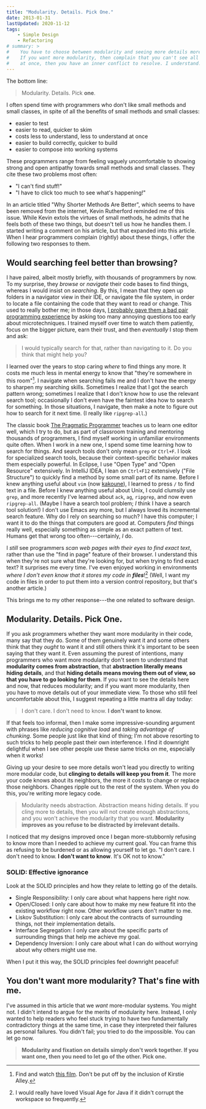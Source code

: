 ```yaml
---
title: "Modularity. Details. Pick One."
date: 2013-01-31
lastUpdated: 2020-11-12
tags:
    - Simple Design
    - Refactoring
# summary: >
#    You have to choose between modularity and seeing more details more often.
#    If you want more modularity, then complain that you can't see all the code
#    at once, then you have an inner conflict to resolve. I understand.
---
```

The bottom line:

> Modularity. Details. Pick **one**.

I often spend time with programmers who don't like small methods and small classes, in spite of all the benefits of small methods and small classes:

* easier to test
* easier to read, quicker to skim
* costs less to understand, less to understand at once
* easier to build correctly, quicker to build
* easier to compose into working systems

These programmers range from feeling vaguely uncomfortable to showing strong and open antipathy towards small methods and small classes. They cite these two problems most often:

* "I can't find stuff!"
* "I have to click too much to see what's happening!" 

In an article titled "Why Shorter Methods Are Better", which seems to have been removed from the internet, Kevin Rutherford reminded me of this issue. While Kevin extols the virtues of small methods, he admits that he feels both of these two things, but doesn't tell us how he handles them. I started writing a comment on his article, but that expanded into this article. When I hear programmers complain (rightly) about these things, I offer the following two responses to them.

## Would searching feel better than browsing?

I have paired, albeit mostly briefly, with thousands of programmers by now. To my surprise, they _browse_ or *navigate* their code bases to find things, whereas I would insist on _searching_. By this, I mean that they open up folders in a navigator view in their IDE, or navigate the file system, in order to locate a file containing the code that they want to read or change. This used to really bother me; in those days, [I probably gave them a bad pair programming experience](https://www.youtube.com/watch?v=OQXEzwXtzJ8) by asking too many annoying questions too early about microtechniques. I trained myself over time to watch them patiently, focus on the bigger picture, earn their trust, and then _eventually_ I stop them and ask:

> I would typically search for that, rather than navigating to it. Do you think that might help you?

I learned over the years to stop caring *where* to find things any more. It costs me much less in mental energy to know that "they're somewhere in this room"[^summer-school]. I navigate when searching fails me and I don't have the energy to sharpen my searching skills. Sometimes I realize that I got the search pattern wrong; sometimes I realize that I don't know how to use the relevant search tool; occasionally I don't even have the faintest idea how to search for something. In those situations, I navigate, then make a note to figure out how to search for it next time. (I really like `ripgrep-all`.)

The classic book [The Pragmatic Programmer](https://link.jbrains.ca/WNg8Se) teaches us to learn one editor well, which I try to do, but as part of classroom training and mentoring thousands of programmers, I find myself working in unfamiliar environments quite often. When I work in a new one, I spend some time learning how to search for things. And search tools don't only mean `grep` or `Ctrl+F`. I look for specialized search tools, because their context-specific behavior makes them especially powerful. In Eclipse, I use "Open Type" and "Open Resource" extensively. In IntelliJ IDEA, I lean on `Ctrl+F12` extensively ("File Structure") to quickly find a method by some small part of its name. Before I knew anything useful about `vim` (now [kakoune](https://kakoune.org)), I learned to press `/` to find text in a file. Before I knew anything useful about Unix, I could clumsily use `grep`, and more recently I've learned about `ack`, `ag`, `ripgrep`, and now even `ripgrep-all`. (Maybe I have a search tool problem; _I_ think I have a search tool solution!) I don't use Emacs any more, but I always loved its incremental search feature. Why do I rely on searching so much? I have this computer; I want it to do the things that computers are good at. Computers _find_ things really well, especially something as simple as an exact pattern of text. Humans get that wrong too often---certainly, _I_ do.

I *still* see programmers *scan web pages with their eyes to find exact text*, rather than use the "find in page" feature of their browser. I understand this when they're not sure what they're looking for, but when trying to find exact text? It surprises me every time. I've even enjoyed working in environments *where I don't even know that it stores my code in **files***![^vajava]  (Well, I want my code in files in order to put them into a version control repository, but that's another article.)

This brings me to my other response---the one related to software design.

[^summer-school]: Find and watch [this film](https://www.imdb.com/title/tt0094072). Don't be put off by the inclusion of Kirstie Alley.

[^vajava]: I would really have loved Visual Age for Java if it didn't corrupt the workspace so frequently.

## Modularity. Details. Pick One.

If you ask programmers whether they want more modularity in their code, many say that they do. Some of them genuinely want it and some others think that they _ought_ to want it and still others think it's important to be seen saying that they want it. Even assuming the purest of intentions, many programmers who want more modularity don't seem to understand that **modularity comes from abstraction**, that **abstraction literally means hiding details**, and that **hiding details means moving them out of view, so that you have to go looking for them**. If you want to see the details here and now, that reduces modularity; and if you want more modularity, then you have to move details out of your immediate view. To those who still feel uncomfortable about this, I suggest repeating a little mantra all day today:

> I don't care. I don't need to know. **I don't want to know.**

If that feels too informal, then I make some impressive-sounding argument with phrases like _reducing cognitive load_ and _taking advantage of chunking_. Some people just like that kind of thing; I'm not above resorting to such tricks to help people past their own interference. I find it downright delightful when I see other people use these same tricks on me, especially when it works!

Giving up your desire to see more details won't lead you directly to writing more modular code, but **clinging to details will keep you from it**. The more your code knows about its neighbors, the more it costs to change or replace those neighbors. Changes ripple out to the rest of the system. When you do this, you're writing more legacy code.

> Modularity needs abstraction. Abstraction means hiding details. If you cling more to details, then you will not create enough abstractions, and you won't achieve the modularity that you want. **Modularity improves as you refuse to be distracted by irrelevant details.**

I noticed that my designs improved once I began more-stubbornly refusing to know more than I needed to achieve my current goal. You can frame this as refusing to be burdened or as allowing yourself to let go. "I don't care. I don't need to know. **I don't want to know**. It's OK not to know."

### SOLID: Effective ignorance

Look at the SOLID principles and how they relate to letting go of the details.

* Single Responsibility: I only care about what happens here right now.
* Open/Closed: I only care about how to make my new feature fit into the existing workflow right now. Other workflow users don't matter to me.
* Liskov Substitution: I only care about the contracts of surrounding things, not their implementation details.
* Interface Segregation: I only care about the specific parts of surrounding things that help me achieve my goal.
* Dependency Inversion: I only care about what I can do without worrying about why others might use me.

When I put it this way, the SOLID principles feel downright peaceful!

## You don't want more modularity? That's fine with me.

I've assumed in this article that we *want* more-modular systems. You might not. I didn't intend to argue for the merits of modularity here. Instead, I only wanted to help readers who feel stuck trying to have two fundamentally contradictory things at the same time, in case they interpreted their failures as personal failures. You didn't fail; you tried to do the impossible. You can let go now.

> **Modularity and fixation on details simply don't work together. If you want one, then you need to let go of the other. Pick one.**

